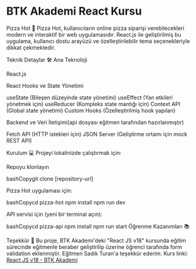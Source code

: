 # BTK Akademi React Kursu

Pizza Hot 🍕
Pizza Hot, kullanıcıların online pizza siparişi verebilecekleri modern ve interaktif bir web uygulamasıdır. React.js ile geliştirilmiş bu uygulama, kullanıcı dostu arayüzü ve özelleştirilebilir tema seçenekleriyle dikkat çekmektedir.

Teknik Detaylar 🛠️
Ana Teknoloji

React.js

React Hooks ve State Yönetimi

useState (Bileşen düzeyinde state yönetimi)
useEffect (Yan etkileri yönetmek için)
useReducer (Kompleks state mantığı için)
Context API (Global state yönetimi)
Custom Hooks (Özelleştirilmiş hook yapıları)

Backend ve Veri İletişimi(api dosyası eğitmen tarafından hazırlanmıştır)

Fetch API (HTTP istekleri için)
JSON Server (Geliştirme ortamı için mock REST API)

Kurulum 💻
Projeyi lokalinizde çalıştırmak için:

Repoyu klonlayın

bashCopygit clone [repository-url]

Pizza Hot uygulaması için:

bashCopycd pizza-hot
npm install
npm run dev

API servisi için (yeni bir terminal açın):

bashCopycd pizza-api
npm install
npm run start
Öğrenme Kazanımları 📚

Teşekkür 🙏
Bu proje, BTK Akademi'deki "React JS v18" kursunda eğitim sürecinde eğitmenle beraber geliştirilip üzerine öğrenci tarafında form validation eklenmiştir. Eğitmen Sadık Turan'a teşekkür ederim.
Kurs linki: [React JS v18 - BTK Akademi](https://www.btkakademi.gov.tr/portal/course/react-js-v18-39531)
